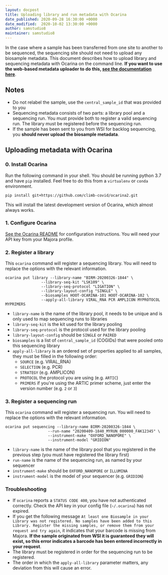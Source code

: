 ```yaml
---
layout: docpost
title: Uploading library and run metadata with Ocarina
date_published: 2020-09-28 16:30:00 +0000
date_modified:  2020-10-02 13:30:00 +0000
author: samstudio8
maintainer: samstudio8
---
```


In the case where a sample has been transferred from one site to another to be sequenced, the sequencing site should not need to upload any biosample metadata.
This document describes how to upload library and sequencing metadata with Ocarina on the command line. **If you want to use the web-based metadata uploader to do this, [see the documentation here](https://metadata.docs.cog-uk.io/bulk-upload-1/library-run-metadata-only)**.


## Notes

* Do not relabel the sample, use the `central_sample_id` that was provided to you 
* Sequencing metadata consists of two parts: a library pool and a sequencing run. You must provide both to register a valid sequencing run. The library must be registered before the sequencing run.
* If the sample has been sent to you from WSI for backlog sequencing, you **should never upload the biosample metadata**.

## Uploading metadata with Ocarina

### 0. Install Ocarina

Run the following command in your shell. You should be running python 3.7 and have `pip` installed.
Feel free to do this from a `virtualenv` or `conda` environment.

```
pip install git+https://github.com/climb-covid/ocarina2.git
```

This will install the latest development version of Ocarina, which almost always works.

### 1. Configure Ocarina

[See the Ocarina README](https://github.com/climb-covid/ocarina2#configuration) for configuration instructions.
You will need your API key from your Majora profile.

### 2. Register a library

This `ocarina` command will register a sequencing library. You will need to replace the options with the relevant information.

```
ocarina put library --library-name "BIRM-20200326-1844" \
                --library-seq-kit "LSK109" \
                --library-seq-protocol "LIGATION" \
                --library-layout-config "SINGLE" \
                --biosamples HOOT-OCARINA-101 HOOT-OCARINA-102 \
                --apply-all-library VIRAL_RNA PCR AMPLICON MYPROTOCOL MYPRIMERS
```

* `library-name` is the name of the library pool, it needs to be unique and is only used to map sequencing runs to libraries
* `library-seq-kit` is the kit used for the library pooling
* `library-seq-protocol` is the protocol used for the library pooling
* `library-layout-config` should be `SINGLE` or `PAIRED`
* `biosamples` is a list of `central_sample_id` (COGIDs) that were pooled onto this sequencing library
* `apply-all-library` is an ordered set of properties applied to all samples, they must be filled in the following order:
    * `SOURCE` (e.g. VIRAL_RNA)
    * `SELECTION` (e.g. PCR)
    * `STRATEGY` (e.g. AMPLICON)
    * `PROTOCOL` the protocol you are using (e.g. `ARTIC`)
    * `PRIMERS` if you're using the ARTIC primer scheme, just enter the version number (e.g. `2` or `3`)
               

### 3. Register a sequencing run

This `ocarina` command will register a sequencing run. You will need to replace the options with the relevant information.

```
ocarina put sequencing --library-name BIRM-20200326-1844 \
                   --run-name "20200409-1840_MYRUN_000000_FAK12345" \
                   --instrument-make "OXFORD_NANOPORE" \
                   --instrument-model "GRIDION"
```

* `library-name` is the name of the library pool that you registered in the previous step (you must have registered the library first)
* `run-name` is the name of the sequencing run, as named by your sequencer
* `instrument-make` should be `OXFORD_NANOPORE` or `ILLUMINA`
* `instrument-model` is the model of your sequencer (e.g. `GRIDION`)

### Troubleshooting

* If `ocarina` reports a `STATUS CODE 400`, you have not authenticated correctly. Check the API key in your config file (`~/.ocarina`) has not expired.
* If you get the following message `At least one Biosample in your Library was not registered. No samples have been added to this Library. Register the missing samples, or remove them from your request and try again`, it indicates that your barcode is missing from Majora. **If the sample originated from WSI it is guaranteed they will exist, so this error indicates a barcode has been entered incorrectly in your request**.
* The library must be registered in order for the sequencing run to be registered.
* The order in which the `apply-all-library` parameter matters, any deviation from this will cause an error.
